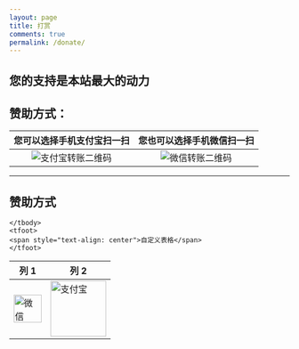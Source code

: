 ```yaml
---
layout: page
title: 打赏
comments: true
permalink: /donate/
---
```


<h2>您的支持是本站最大的动力</h2>
<h2 id="赞助方式">赞助方式：</h2>

<table>
  <thead>
    <tr>
      <th style="text-align: center">您可以选择手机支付宝扫一扫</th>
      <th style="text-align: center">您也可以选择手机微信扫一扫</th>
    </tr>
  </thead>
  <tbody>
    <tr>
      <td style="text-align: center"><img src="https://yxw.me/img/zfb.jpg" alt="支付宝转账二维码" /></td>
      <td style="text-align: center"><img src="https://yxw.me/img/weixin.jpg" alt="微信转账二维码" /></td>
    </tr>
  </tbody>
</table>

<hr />

<h2>赞助方式</h2>


<table>
    <thead>
    <tr>
        <th>列 1</th>
        <th>列 2</th>
    </tr>
    </thead>
    <tbody>
    <tr>
        <td><a href="https://yxw.me/img/weixin.jpg">
      <img src="https://yxw.me/img/weixin.jpg" alt="微信" width="50" height="50">
    </a>
          </td>
        <td> <a href="https://yxw.me/img/zfb.jpg">
      <img src="https://yxw.me/img/zfb.jpg" alt="支付宝" width="100" height="100">
    </a>
        </td>
    </tr>

    </tbody>
    <tfoot>
    <span style="text-align: center">自定义表格</span>
    </tfoot>
</table>
